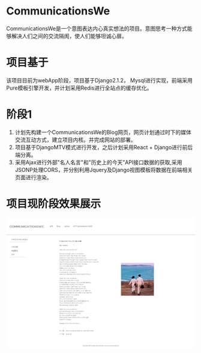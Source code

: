 # CommunicationsWe
CommunicationsWe是一个意图表达内心真实想法的项目。意图思考一种方式能够解决人们之间的交流隔阂，使人们能够坦诚心扉。


# 项目基于
该项目目前为webApp阶段，项目基于Django2.1.2， Mysql进行实现，前端采用Pure模板引擎开发，并计划采用Redis进行全站点的缓存优化。
# 阶段1
1. 计划先构建一个CommunicationsWe的Blog网页，网页计划通过时下的媒体交流互动方式，建立项目内核。并完成网站的部署。
2. 项目基于DjangoMTV模式进行开发，之后计划采用React + Django进行前后端分离。
3. 采用Ajax进行外部"名人名言"和"历史上的今天"API接口数据的获取,采用JSONP处理CORS，并分别利用Jquery及Django视图模板将数据在前端相关页面进行渲染。
# 项目现阶段效果展示
![Blog详情页实际效果图](https://github.com/AIM-1993/CommunicationsWe/blob/master/%E9%A1%B9%E7%9B%AE%E5%B1%95%E7%A4%BA.png)